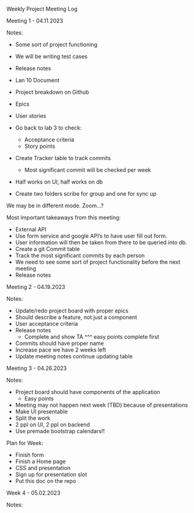 Weekly Project Meeting Log

Meeting 1 - 04.11.2023

Notes:

- Some sort of project functioning
- We will be writing test cases
- Release notes
- Lan 10 Document
- Project breakdown on Github
- Epics
- User stories

- Go back to lab 3 to check:

  - Acceptance criteria
  - Story points

- Create Tracker table to track commits

  - Most significant commit will be checked per week

- Half works on UI, half works on db
- Create two folders scribe for group and one for sync up

We may be in different mode. Zoom...?

Most important takeaways from this meeting:

- External API
- Use form service and google API’s to have user fill out form.
- User information will then be taken from there to be queried into db.
- Create a git Commit table
- Track the most significant commits by each person
- We need to see some sort of project functionality before the next meeting
- Release notes

Meeting 2 - 04.19.2023

Notes:

- Update/redo project board with proper epics
- Should describe a feature, not just a component
- User acceptance criteria
- Release notes
  - Complete and show TA ^^^ easy points complete first
- Commits should have proper name
- Increase pace we have 2 weeks left
- Update meeting notes continue updating table

Meeting 3 - 04.26.2023

Notes:

- Project board should have components of the application
  - Easy points
- Meeting may not happen next week (TBD) because of presentations
- Make UI presentable
- Split the work
- 2 ppl on UI, 2 ppl on backend
- Use premade bootstrap calendars!!

Plan for Week:

- Finish form
- Finish a Home page
- CSS and presentation
- Sign up for presentation slot
- Put this doc on the repo

Week 4 - 05.02.2023

Notes:
